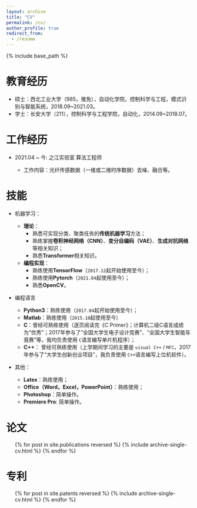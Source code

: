 ```yaml
---
layout: archive
title: "CV"
permalink: /cv/
author_profile: true
redirect_from:
  - /resume
---
```

{% include base_path %}

# 教育经历

* 硕士：西北工业大学（985，推免），自动化学院，控制科学与工程，模式识别与智能系统，2018.09~2021.03。
* 学士：长安大学（211），控制科学与工程学院，自动化，2014.09~2018.07。

# 工作经历

* 2021.04 ~ 今: 之江实验室 算法工程师

  * 工作内容：光纤传感数据（一维或二维时序数据）去噪、融合等。

# 技能

* 机器学习：

  * **理论**：
    - 熟悉可实现分类、聚类任务的**传统机器学习**方法；
    - 熟练掌握**卷积神经网络（CNN）**、**变分自编码（VAE）**、**生成对抗网络**等相关知识；
    - 熟悉**Transformer**相关知识。
  * **编程实现**：
    - 熟练使用**TensorFlow**（`2017.12`起开始使用至今）；
    - 熟练使用**Pytorch**（`2021.04`起使用至今）；
    - 熟悉**OpenCV**。
* 编程语言

  * **Python3**：熟练使用（`2017.04`起开始使用至今）；
  * **Matlab**：熟练使用（`2015.10`起使用至今）
  * **C**：曾经可熟练使用（逐页阅读完《C Primer》；计算机二级C语言成绩为“优秀”；2017年参与了“全国大学生电子设计竞赛”、“全国大学生智能车竟赛”等，我均负责使用 `C`语言编写单片机程序）；
  * **C++**： 曾经可熟练使用（上学期间学习的主要是 `visual C++` / `MFC`，2017年参与了“大学生创新创业项目”，我负责使用 `C++`语言编写上位机软件）。
* 其他：

  * **Latex**：熟练使用；
  * **Office（Word，Excel，PowerPoint）**：熟练使用；
  * **Photoshop**：简单操作。
  * **Premiere Pro**: 简单操作。

论文
====

<!-- {% assign count = 0 %} -->

<ol>{% for post in site.publications reversed %}
    <!-- {% capture count %}{{ count | plus:1 }}{% endcapture %} -->
    {% include archive-single-cv.html %}
  {% endfor %}</ol>

专利
====

<!-- {% assign count = 0 %} -->

<ol>{% for post in site.patents reversed %}
    <!-- {% capture count %}{{ count | plus:1 }}{% endcapture %} -->
    {% include archive-single-cv.html %}
  {% endfor %}</ol>

<!-- Talks
=====

<ul>{% for post in site.talks reversed %}
    {% include archive-single-talk-cv.html  %}
  {% endfor %}</ul>

Teaching
========

<ul>{% for post in site.teaching reversed %}
    {% include archive-single-cv.html %}
  {% endfor %}</ul>

Service and leadership
======================

* Currently signed in to 43 different slack teams -->
